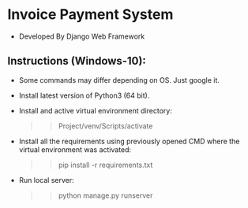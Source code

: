 # Invoice Payment System
* Developed By Django Web Framework

## Instructions (Windows-10):
* Some commands may differ depending on OS. Just google it.
* Install latest version of Python3 (64 bit).

* Install and active virtual environment directory:
  >> Project/venv/Scripts/activate
  
* Install all the requirements using previously opened CMD where the virtual environment was activated:
  >> pip install -r requirements.txt
  
* Run local server:
  >> python manage.py runserver
